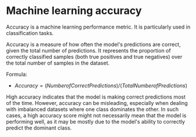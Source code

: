 # Machine learning accuracy

Accuracy is a machine learning performance metric. It is particularly used in classification tasks.

Accuracy is a measure of how often the model's predictions are correct, given the total number of predictions. It represents the proportion of correctly classified samples (both true positives and true negatives) over the total number of samples in the dataset.

Formula:

  * $Accuracy = (Number of Correct Predictions) / (Total Number of Predictions)$

High accuracy indicates that the model is making correct predictions most of the time. However, accuracy can be misleading, especially when dealing with imbalanced datasets where one class dominates the other. In such cases, a high accuracy score might not necessarily mean that the model is performing well, as it may be mostly due to the model's ability to correctly predict the dominant class.
